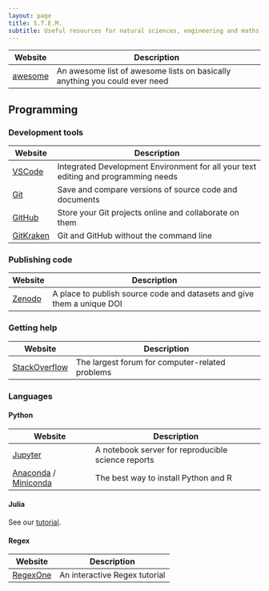```yaml
---
layout: page
title: S.T.E.M.
subtitle: Useful resources for natural sciences, engineering and maths
---
```


| Website                                            | Description                                                                |
| -------------------------------------------------- | -------------------------------------------------------------------------- |
| [awesome](https://github.com/sindresorhus/awesome) | An awesome list of awesome lists on basically anything you could ever need |

## Programming

### Development tools

| Website                                  | Description                                                                        |
| ---------------------------------------- | ---------------------------------------------------------------------------------- |
| [VSCode](https://code.visualstudio.com/) | Integrated Development Environment for all your text editing and programming needs |
| [Git](https://git-scm.com/)              | Save and compare versions of source code and documents                             |
| [GitHub](https://github.com)             | Store your Git projects online and collaborate on them                             |
| [GitKraken](https://www.gitkraken.com/)  | Git and GitHub without the command line                                            |

### Publishing code

| Website                       | Description                                                            |
| ----------------------------- | ---------------------------------------------------------------------- |
| [Zenodo](https://zenodo.org/) | A place to publish source code and datasets and give them a unique DOI |

### Getting help

| Website                                     | Description                                     |
| ------------------------------------------- | ----------------------------------------------- |
| [StackOverflow](https://stackoverflow.com/) | The largest forum for computer-related problems |

### Languages

#### Python

| Website                                                                                             | Description                                        |
| --------------------------------------------------------------------------------------------------- | -------------------------------------------------- |
| [Jupyter](https://jupyter.org/)                                                                     | A notebook server for reproducible science reports |
| [Anaconda](https://www.anaconda.com/) / [Miniconda](https://docs.conda.io/en/latest/miniconda.html) | The best way to install Python and R               |

#### Julia

See our [tutorial](../../tutorials/julia).

#### Regex

| Website                           | Description                   |
| --------------------------------- | ----------------------------- |
| [RegexOne](https://regexone.com/) | An interactive Regex tutorial |
